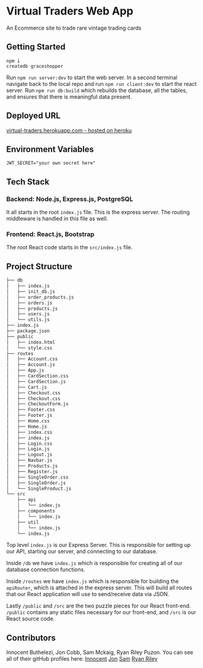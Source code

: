 # Virtual Traders Web App
An Ecommerce site to trade rare vintage trading cards 

## Getting Started

    npm i
    createdb graceshopper

Run `npm run server:dev` to start the web server.
In a second terminal navigate back to the local repo and run `npm run client:dev` to start the react server. 
Run `npm run db:build` which rebuilds the database, all the tables, and ensures that there is meaningful data present.

## Deployed URL
[virtual-traders.herokuapp.com - hosted on heroku](virtual-traders.herokuapp.com)
    
## Environment Variables

    JWT_SECRET="your own secret here"
    
## Tech Stack
### Backend: Node.js, Express.js, PostgreSQL
It all starts in the root `index.js` file.  This is the express server.  The routing middleware is handled in this file as well.

### Frontend: React.js, Bootstrap
The root React code starts in the `src/index.js` file.

## Project Structure

```bash
├── db
│   ├── index.js
│   ├── init_db.js
│   ├── order_products.js
│   ├── orders.js
│   ├── products.js
│   ├── users.js
│   └── utils.js
├── index.js
├── package.json
├── public
│   ├── index.html
│   └── style.css
├── routes
│   ├── Account.css
│   ├── Account.js
│   ├── App.js
│   ├── CardSection.css
│   ├── CardSection.js
│   ├── Cart.js
│   ├── Checkout.css
│   ├── Checkout.css
│   ├── CheckoutForm.js
│   ├── Footer.css
│   ├── Footer.js
│   ├── Home.css
│   ├── Home.js
│   ├── index.css
│   ├── index.js
│   ├── Login.css
│   ├── Login.js
│   ├── Logout.js
│   ├── Navbar.js
│   ├── Products.js
│   ├── Register.js
│   ├── SingleOrder.css
│   ├── SingleOrder.js
│   └── SingleProduct.js
└── src
    ├── api
    │   └── index.js
    ├── components
    │   └── index.js
    ├── util
    │   └── index.js
    └── index.js
```

Top level `index.js` is our Express Server. This is responsible for setting up our API, starting our server, and connecting to our database.

Inside `/db` we have `index.js` which is responsible for creating all of our database connection functions.

Inside `/routes` we have `index.js` which is responsible for building the `apiRouter`, which is attached in the express server. This will build all routes that our React application will use to send/receive data via JSON.

Lastly `/public` and `/src` are the two puzzle pieces for our React front-end. `/public` contains any static files necessary for our front-end, and `/src` is our React source code.

## Contributors
Innocent Buthelezi, Jon Cobb, Sam Mckaig, Ryan Riley Puzon.  You can see all of their gitHub profiles here:
[Innocent](https://github.com/wallacepreston) [Jon](https://github.com/Jonmorgan12) [Sam](https://github.com/bboysamuel) [Ryan Riley](https://github.com/rpuzon01)
